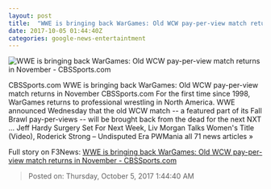 ```yaml
---
layout: post
title:  "WWE is bringing back WarGames: Old WCW pay-per-view match returns in November - CBSSports.com"
date: 2017-10-05 01:44:40Z
categories: google-news-entertaintment
---
```


![WWE is bringing back WarGames: Old WCW pay-per-view match returns in November - CBSSports.com](https://sportshub.cbsistatic.com/i/r/2017/10/05/12c46a55-c026-4dba-b6e9-769e00e5d923/thumbnail/770x433/ce75b404b2fd260cf1a5c25870737442/wcw-war-games-wwe-returns.jpg)

CBSSports.com WWE is bringing back WarGames: Old WCW pay-per-view match returns in November CBSSports.com For the first time since 1998, WarGames returns to professional wrestling in North America. WWE announced Wednesday that the old WCW match -- a featured part of its Fall Brawl pay-per-views -- will be brought back from the dead for the next NXT ... Jeff Hardy Surgery Set For Next Week, Liv Morgan Talks Women's Title (Video), Roderick Strong – Undisputed Era PWMania all 71 news articles »


Full story on F3News: [WWE is bringing back WarGames: Old WCW pay-per-view match returns in November - CBSSports.com](http://www.f3nws.com/n/4gATtH)

> Posted on: Thursday, October 5, 2017 1:44:40 AM
